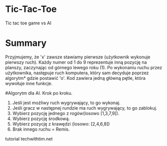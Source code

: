 # Tic-Tac-Toe
Tic tac toe game vs AI

# Summary
 Przyjmujemy, że 'x' zawsze stawiamy pierwsze (użytkownik wykonuje pierwszy ruch).
 Każdy numer od 1 do 9 reprezentuje inną pozycję na planszy, zaczynając od górnego lewego roku (1).
 Po wykonaniu ruchu przez użytkownika, następuje ruch komputera, który sam decyduje poprzez algorytm* gdzie postawić 'o'.
 Kod zawiera jedną główną pętle, która wywołuje inne funkcje.
 
#Algorytm dla AI. Krok po kroku.
1. Jeśli jest możliwy ruch wygrywający, to go wykonaj.
2. Jeśli gracz w następnej rundzie ma ruch wygrywający, to go zablokuj.
3. Wybierz pozycję jednego z rogów(losowo [1,3,7,9]).
4. Wybierz pozycję środkową.
5. Wybierz pozycję z krawędzi (losowo: [2,4,6,8])
6. Brak innego ruchu = Remis.

tutorial techwithtim.net
